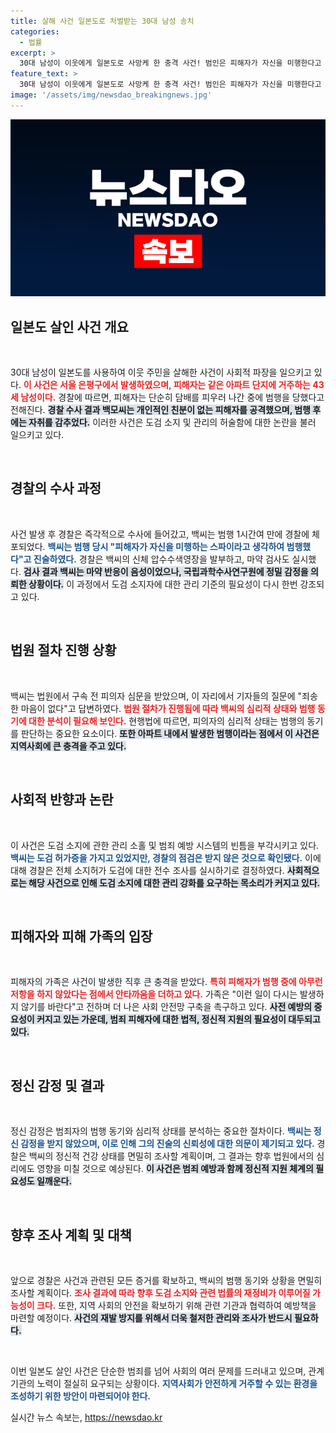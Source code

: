 ```yaml
---
title: 살해 사건 일본도로 처벌받는 30대 남성 송치
categories:
  - 법률
excerpt: >
  30대 남성이 이웃에게 일본도로 사망케 한 충격 사건! 범인은 피해자가 자신을 미행한다고 주장하며 범행을 저질렀다고 진술. 경찰, 도검 안전 관리 점검 착수! 진실의 전말을 파헤쳐본다.
feature_text: >
  30대 남성이 이웃에게 일본도로 사망케 한 충격 사건! 범인은 피해자가 자신을 미행한다고 주장하며 범행을 저질렀다고 진술. 경찰, 도검 안전 관리 점검 착수! 진실의 전말을 파헤쳐본다.
image: '/assets/img/newsdao_breakingnews.jpg'
---
```


<p><img src="/assets/img/newsdao_breakingnews.jpg" alt="firstkoreanews 속보" /></p>

<h2 data-ke-size="size26">일본도 살인 사건 개요</h2>

<p data-ke-size="size16">&nbsp;</p>

<p>30대 남성이 일본도를 사용하여 이웃 주민을 살해한 사건이 사회적 파장을 일으키고 있다. <b><span style="color: #ee2323;">이 사건은 서울 은평구에서 발생하였으며, 피해자는 같은 아파트 단지에 거주하는 43세 남성이다.</span></b> 경찰에 따르면, 피해자는 단순히 담배를 피우러 나간 중에 범행을 당했다고 전해진다. <b><span style="background-color: #21538527;">경찰 수사 결과 백모씨는 개인적인 친분이 없는 피해자를 공격했으며, 범행 후에는 자취를 감추었다.</span></b> 이러한 사건은 도검 소지 및 관리의 허술함에 대한 논란을 불러 일으키고 있다.</p>

<p data-ke-size="size16">&nbsp;</p>

<h2 data-ke-size="size26">경찰의 수사 과정</h2>

<p data-ke-size="size16">&nbsp;</p>

<p>사건 발생 후 경찰은 즉각적으로 수사에 들어갔고, 백씨는 범행 1시간여 만에 경찰에 체포되었다. <b><span style="color: #1a5490;">백씨는 범행 당시 "피해자가 자신을 미행하는 스파이라고 생각하여 범행했다"고 진술하였다.</span></b> 경찰은 백씨의 신체 압수수색영장을 발부하고, 마약 검사도 실시했다. <b><span style="background-color: #21538527;">검사 결과 백씨는 마약 반응이 음성이었으나, 국립과학수사연구원에 정밀 감정을 의뢰한 상황이다.</span></b> 이 과정에서 도검 소지자에 대한 관리 기준의 필요성이 다시 한번 강조되고 있다.</p>

<p data-ke-size="size16">&nbsp;</p>

<h2 data-ke-size="size26">법원 절차 진행 상황</h2>

<p data-ke-size="size16">&nbsp;</p>

<p>백씨는 법원에서 구속 전 피의자 심문을 받았으며, 이 자리에서 기자들의 질문에 "죄송한 마음이 없다"고 답변하였다. <b><span style="color: #ee2323;">법원 절차가 진행됨에 따라 백씨의 심리적 상태와 범행 동기에 대한 분석이 필요해 보인다.</span></b> 현행법에 따르면, 피의자의 심리적 상태는 범행의 동기를 판단하는 중요한 요소이다. <b><span style="background-color: #21538527;">또한 아파트 내에서 발생한 범행이라는 점에서 이 사건은 지역사회에 큰 충격을 주고 있다.</span></b> </p>

<p data-ke-size="size16">&nbsp;</p>

<h2 data-ke-size="size26">사회적 반향과 논란</h2>

<p data-ke-size="size16">&nbsp;</p>

<p>이 사건은 도검 소지에 관한 관리 소홀 및 범죄 예방 시스템의 빈틈을 부각시키고 있다. <b><span style="color: #1a5490;">백씨는 도검 허가증을 가지고 있었지만, 경찰의 점검은 받지 않은 것으로 확인됐다.</span></b> 이에 대해 경찰은 전체 소지허가 도검에 대한 전수 조사를 실시하기로 결정하였다. <b><span style="background-color: #21538527;">사회적으로는 해당 사건으로 인해 도검 소지에 대한 관리 강화를 요구하는 목소리가 커지고 있다.</span></b> </p>

<p data-ke-size="size16">&nbsp;</p>

<h2 data-ke-size="size26">피해자와 피해 가족의 입장</h2>

<p data-ke-size="size16">&nbsp;</p>

<p>피해자의 가족은 사건이 발생한 직후 큰 충격을 받았다. <b><span style="color: #ee2323;">특히 피해자가 범행 중에 아무런 저항을 하지 않았다는 점에서 안타까움을 더하고 있다.</span></b> 가족은 "이런 일이 다시는 발생하지 않기를 바란다"고 전하며 더 나은 사회 안전망 구축을 촉구하고 있다. <b><span style="background-color: #21538527;">사전 예방의 중요성이 커지고 있는 가운데, 범죄 피해자에 대한 법적, 정신적 지원의 필요성이 대두되고 있다.</span></b> </p>

<p data-ke-size="size16">&nbsp;</p>

<h2 data-ke-size="size26">정신 감정 및 결과</h2>

<p data-ke-size="size16">&nbsp;</p>

<p>정신 감정은 범죄자의 범행 동기와 심리적 상태를 분석하는 중요한 절차이다. <b><span style="color: #1a5490;">백씨는 정신 감정을 받지 않았으며, 이로 인해 그의 진술의 신뢰성에 대한 의문이 제기되고 있다.</span></b> 경찰은 백씨의 정신적 건강 상태를 면밀히 조사할 계획이며, 그 결과는 향후 법원에서의 심리에도 영향을 미칠 것으로 예상된다. <b><span style="background-color: #21538527;">이 사건은 범죄 예방과 함께 정신적 지원 체계의 필요성도 일깨운다.</span></b> </p>

<p data-ke-size="size16">&nbsp;</p>

<h2 data-ke-size="size26">향후 조사 계획 및 대책</h2>

<p data-ke-size="size16">&nbsp;</p>

<p>앞으로 경찰은 사건과 관련된 모든 증거를 확보하고, 백씨의 범행 동기와 상황을 면밀히 조사할 계획이다. <b><span style="color: #ee2323;">조사 결과에 따라 향후 도검 소지와 관련 법률의 재정비가 이루어질 가능성이 크다.</span></b> 또한, 지역 사회의 안전을 확보하기 위해 관련 기관과 협력하여 예방책을 마련할 예정이다. <b><span style="background-color: #21538527;">사건의 재발 방지를 위해서 더욱 철저한 관리와 조사가 반드시 필요하다.</span></b> </p>

<p data-ke-size="size16">&nbsp;</p>

<p>이번 일본도 살인 사건은 단순한 범죄를 넘어 사회의 여러 문제를 드러내고 있으며, 관계 기관의 노력이 절실히 요구되는 상황이다. <b><span style="color: #1a5490;">지역사회가 안전하게 거주할 수 있는 환경을 조성하기 위한 방안이 마련되어야 한다.</span></b> </p>
실시간 뉴스 속보는, <a href="https://newsdao.kr" rel="dofollow">https://newsdao.kr</a>


